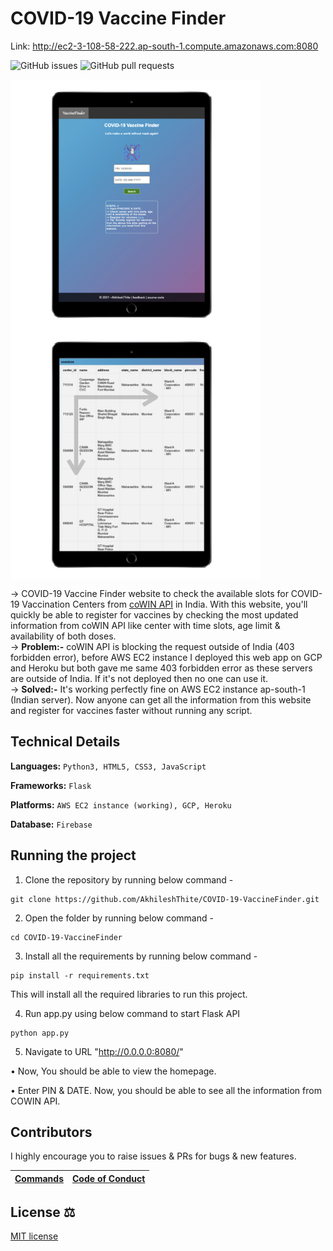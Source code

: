 # COVID-19 Vaccine Finder

Link: http://ec2-3-108-58-222.ap-south-1.compute.amazonaws.com:8080

![GitHub issues](https://img.shields.io/github/issues/AkhileshThite/COVID-19-VaccineFinder?style=flat-square) ![GitHub pull requests](https://img.shields.io/github/issues-pr/AkhileshThite/COVID-19-VaccineFinder?style=flat-square)

<img align="center" src="https://github.com/AkhileshThite/COVID-19-VaccineFinder/blob/main/static/images/ipad.png" width="400" height="400"></img> <img align="center" src="https://github.com/AkhileshThite/COVID-19-VaccineFinder/blob/main/static/images/ipad2.png" width="400" height="400"></img>

-> COVID-19 Vaccine Finder website to check the available slots for COVID-19 Vaccination Centers from [coWIN API](https://apisetu.gov.in/public/marketplace/api/cowin) in India. With this website, you'll quickly be able to register for vaccines by checking the most updated information from coWIN API like center with time slots, age limit & availability of both doses.<br>
-> **Problem:-** coWIN API is blocking the request outside of India (403 forbidden error), before AWS EC2 instance I deployed this web app on GCP and Heroku but both gave me same 403 forbidden error as these servers are outside of India. If it's not deployed then no one can use it.<br>
-> **Solved:-** It's working perfectly fine on AWS EC2 instance ap-south-1 (Indian server). 
Now anyone can get all the information from this website and register for vaccines faster without running any script. 


## Technical Details
**Languages:**
```Python3, HTML5, CSS3, JavaScript```

**Frameworks:** 
```Flask```

**Platforms:** 
```AWS EC2 instance (working), GCP, Heroku```

**Database:**
```Firebase```


## Running the project
1. Clone the repository  by running below command -
```
git clone https://github.com/AkhileshThite/COVID-19-VaccineFinder.git
```

2. Open the folder by running below command -
```
cd COVID-19-VaccineFinder
```

3.  Install all the requirements by running below command -
```
pip install -r requirements.txt
```
This will install all the required libraries to run this project.

4. Run app.py using below command to start Flask API
```
python app.py
```

5. Navigate to URL "http://0.0.0.0:8080/"

• Now, You should be able to view the homepage.

• Enter PIN & DATE. Now, you should be able to see all the information from COWIN API.


## Contributors
I highly encourage you to raise issues & PRs for bugs & new features.

| [Commands](docs/git-commands.md) | [Code of Conduct](docs/code_of_conduct.md)
| ------------- | ------------- |


## License ⚖️
[MIT license](https://github.com/AkhileshThite/COVID-19-VaccineFinder/blob/main/LICENSE) 

